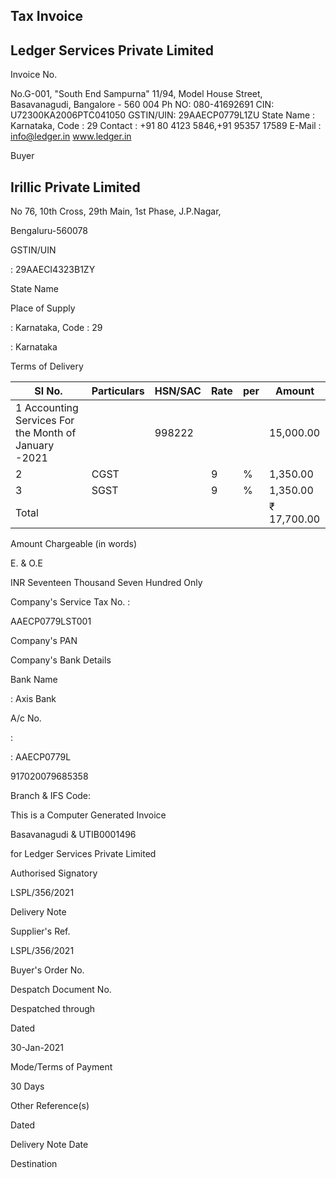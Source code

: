 ## Tax Invoice

## Ledger Services Private Limited

Invoice No.

No.G-001, "South End Sampurna" 11/94, Model House Street, Basavanagudi, Bangalore - 560 004 Ph NO: 080-41692691 CIN: U72300KA2006PTC041050 GSTIN/UIN: 29AAECP0779L1ZU State Name :  Karnataka, Code : 29 Contact : +91 80 4123 5846,+91 95357 17589 E-Mail : info@ledger.in www.ledger.in

Buyer

## Irillic Private Limited

No 76, 10th Cross, 29th Main, 1st Phase, J.P.Nagar,

Bengaluru-560078

GSTIN/UIN

: 29AAECI4323B1ZY

State Name

Place of Supply

: Karnataka, Code : 29

: Karnataka

Terms of Delivery

| Sl No.                                               | Particulars   | HSN/SAC   | Rate   | per   | Amount      |
|------------------------------------------------------|---------------|-----------|--------|-------|-------------|
| 1 Accounting Services For the Month of January -2021 |               | 998222    |        |       | 15,000.00   |
| 2                                                    | CGST          |           | 9      | %     | 1,350.00    |
| 3                                                    | SGST          |           | 9      | %     | 1,350.00    |
| Total                                                |               |           |        |       | ₹ 17,700.00 |

Amount Chargeable (in words)

E. &amp; O.E

INR Seventeen Thousand Seven Hundred Only

Company's Service Tax No.  :

AAECP0779LST001

Company's PAN

Company's Bank Details

Bank Name

: Axis Bank

A/c No.

:

: AAECP0779L

917020079685358

Branch &amp; IFS Code:

This is a Computer Generated Invoice

Basavanagudi &amp; UTIB0001496

for Ledger Services Private Limited

<!-- image -->

Authorised Signatory

<!-- image -->

LSPL/356/2021

Delivery Note

Supplier's Ref.

LSPL/356/2021

Buyer's Order No.

Despatch Document No.

Despatched through

Dated

30-Jan-2021

Mode/Terms of Payment

30 Days

Other Reference(s)

Dated

Delivery Note Date

Destination